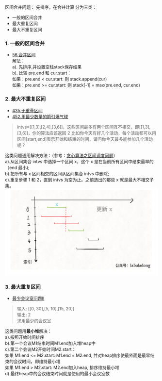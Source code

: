 区间合并问题： 先排序，在合并计算
分为三类：
- 一般的区间合并
- 最大重复区间
- 最大不重复区间     

### 1. 一般的区间合并
- [56.合并区间](https://leetcode-cn.com/problems/merge-intervals/)       
解法：      
a). 先排序,并设置空栈stack保存结果       
b). 比较 pre.end 和 cur.start：    
   如果：pre.end < cur.start: 则 stack.append(cur)       
   如果：pre.end >= cur.start: 则 stack[-1] = max(pre.end, cur.end)     
### 2. 最大不重复区间     
- [435.无重叠区间](https://leetcode-cn.com/problems/non-overlapping-intervals/)    
- [452.用最少数量的箭引爆气球](https://leetcode-cn.com/problems/minimum-number-of-arrows-to-burst-balloons/)     

> intvs=[[1,3],[2,4],[3,6]]，这些区间最多有两个区间互不相交，即[[1,3],[3,6]]，你的算法应该返回 2
比如你今天有好几个活动，每个活动都可以用区间[start,end]表示开始和结束的时间，请问你今天最多能参加几个活动呢？

这类问题通用解决方法：（参考：[贪心算法之区间调度问题](https://mp.weixin.qq.com/s?__biz=MzAxODQxMDM0Mw==&mid=2247484493&idx=1&sn=1615b8a875b770f25875dab54b7f0f6f&chksm=9bd7fa45aca07353a347b7267aaab78b81502cf7eb60d0510ca9109d3b9c0a1d9dda10d99f50&mpshare=1&scene=1&srcid=&sharer_sharetime=1574251069965&sharer_shareid=166bdf842ef8f7b635591390fb76a3a9&pass_ticket=oN97es63kOTlboTfho28yfJ2eG6QmwGBGPGgKKuyA1EF6SESwW5e%2BcFEslZtoyva#rd)）     
a).从区间集合 intvs 中选择一个区间 x，这个 x 是在当前所有区间中结束最早的（end 最小);        
b).把所有与 x 区间相交的区间从区间集合 intvs 中删除;        
c).重复步骤 1 和 2，直到 intvs 为空为止。之前选出的那些 x 就是最大不相交子集。      
![求最大不重复区间](./区间合并-最大不重复问题.jpg)

### 3. 最大重复区间
- [最少会议室问题II](https://leetcode-cn.com/problems/meeting-rooms-ii/)    
> 输入: [[0, 30],[5, 10],[15, 20]]    
> 输出: 2    
> 求用最少的会议室      

这类问题用**最小堆**解决：    
a).按照开始时间排序   
b).第一个会议M1结束时间M1.end加入堆heap中   
c).第二个会议M2开始时间M2.start：   
   如果 M1.end <= M2.start: M1.end = M2.end, 并对heap排序使最外面是最早结束的会议时间，即维持最小堆    
   如果 M1.end > M2.start: M2.end加入heap, 排序维持最小堆    
d).最终heap中的会议结束时间就是使用的最小会议室数    
